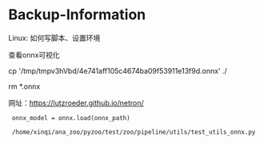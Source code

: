 # Backup-Information

Linux: 如何写脚本、设置环境

查看onnx可视化

cp '/tmp/tmpv3hVbd/4e741aff105c4674ba09f53911e13f9d.onnx' ./

rm *.onnx

网址：https://lutzroeder.github.io/netron/

     onnx_model = onnx.load(onnx_path)
     
     /home/xinqi/ana_zoo/pyzoo/test/zoo/pipeline/utils/test_utils_onnx.py
